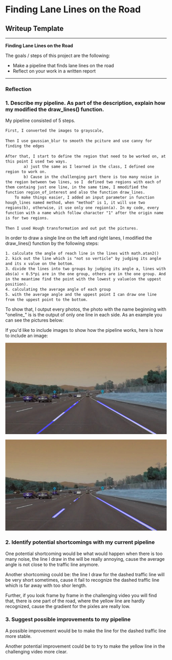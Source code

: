 # **Finding Lane Lines on the Road** 

## Writeup Template

---

**Finding Lane Lines on the Road**

The goals / steps of this project are the following:
* Make a pipeline that finds lane lines on the road
* Reflect on your work in a written report


[//]: # (picture with only one line in each side)

[image1]: ./test_images_output/oneline_solidWhiteCurve.jpg "Grayscale"

[//]: # (picture with many lines in each side)

[image2]: ./test_images_output/solidWhiteCurve.jpg "Grayscale"

---

### Reflection

### 1. Describe my pipeline. As part of the description, explain how my modified the draw_lines() function.

My pipeline consisted of 5 steps. 

	First, I converted the images to grayscale, 

	Then I use gaussian_blur to smooth the pciture and use canny for finding the edges

	After that, I start to define the region that need to be worked on, at this point I used two ways.
			a) just the same as I learned in the class, I defined one region to work on.
			b) Cause in the challenging part there is too many noise in the region between two lines, so I 	defined two regions with each of them containg just one line, in the same time, I mmodified the function region_of_interest and also the function draw_lines. 
		To make things easier, I added an input parameter in function hough_lines named method, when "method" is 1, it will use two regions(b), otherwise, it use only one region(a). In my code, every function with a name which follow character "1" after the origin name is for two regions.

	Then I used Hough transformation and out put the pictures.

In order to draw a single line on the left and right lanes, I modified the draw_lines() function by the following steps:

	1. calculate the angle of reach line in the lines with math.atan2()
	2. kick out the line which is "not so verticle" by judging its angle and its x value on the bottom.
	3. divide the lines into two groups by judging its angle a, lines with abs(a) < 0.5*pi are in the one group, others are in the one group. And in the meantime find the point with the lowest y value(on the uppest position).
	4. calculating the average angle of each group
	5. with the average angle and the uppest point I can draw one line from the uppest point to the bottom.

To show that, I output every photos, the photo with the name beginning with "oneline_" is is the output of only one line in each side. As an example you can see the pictures below:



If you'd like to include images to show how the pipeline works, here is how to include an image: 

![alt text][image1]

![alt text][image2]

### 2. Identify potential shortcomings with my current pipeline


One potential shortcoming would be what would happen when there is too many noise, the line I draw in the will be really annoying, cause the average angle is not close to the traffic line anymore. 

Another shortcoming could be: the line I draw for the dashed traffic line will be very short sometimes, cause it fail to recognize the dashed traffic line which is far away with too shor length.

Further, if you look frame by frame in the challenging video you will find that, there is one part of the road, where the yellow line are hardly recognized, cause the gradient for the pixles are really low.


### 3. Suggest possible improvements to my pipeline

A possible improvement would be to make the line for the dashed traffic line more stable.

Another potential improvement could be to try to make the yellow line in the challenging video more clear.

